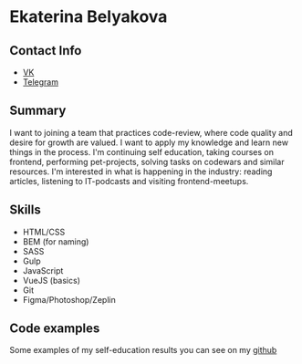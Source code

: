 # Ekaterina Belyakova

## Contact Info
* [VK](https://vk.com/katebell)
* [Telegram](https://t.me/maybe_kate)

## Summary
I want to joining a team that practices code-review, where code quality and desire for growth are valued. I want to apply my knowledge and learn new things in the process.
I'm continuing self education, taking courses on frontend, performing pet-projects, solving tasks on codewars and similar resources. I'm interested in what is happening in the industry: reading articles, listening to IT-podcasts and visiting frontend-meetups.

## Skills
* HTML/CSS 
* BEM (for naming)
* SASS
* Gulp
* JavaScript
* VueJS (basics)
* Git
* Figma/Photoshop/Zeplin

## Code examples
Some examples of my self-education results you can see on my [github](https://github.com/katefaith)